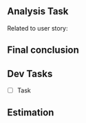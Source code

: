 ## Analysis Task
Related to user story:

## Final conclusion

## Dev Tasks
- [ ] Task

## Estimation
